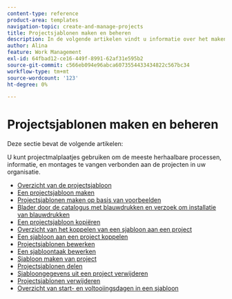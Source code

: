 ```yaml
---
content-type: reference
product-area: templates
navigation-topic: create-and-manage-projects
title: Projectsjablonen maken en beheren
description: In de volgende artikelen vindt u informatie over het maken en beheren van projectsjablonen.
author: Alina
feature: Work Management
exl-id: 64fbad12-ce16-449f-8991-62af31e595b2
source-git-commit: c566eb094e96abca6073554433434822c567bc34
workflow-type: tm+mt
source-wordcount: '123'
ht-degree: 0%

---
```


# Projectsjablonen maken en beheren

Deze sectie bevat de volgende artikelen:

U kunt projectmalplaatjes gebruiken om de meeste herhaalbare processen, informatie, en montages te vangen verbonden aan de projecten in uw organisatie.

* [Overzicht van de projectsjabloon](../../../manage-work/projects/create-and-manage-templates/project-template-overview.md)
* [Een projectsjabloon maken](../../../manage-work/projects/create-and-manage-templates/create-template.md)
* [Projectsjablonen maken op basis van voorbeelden](../../../manage-work/projects/create-and-manage-templates/create-templates-from-examples.md)
* [Blader door de catalogus met blauwdrukken en verzoek om installatie van blauwdrukken](../../../administration-and-setup/blueprints/browse-catalog.md)
* [Een projectsjabloon kopiëren](../../../manage-work/projects/create-and-manage-templates/copy-template.md)
* [Overzicht van het koppelen van een sjabloon aan een project](../../../manage-work/projects/create-and-manage-templates/attach-template-to-project-overview.md)
* [Een sjabloon aan een project koppelen](../../../manage-work/projects/create-and-manage-templates/attach-template-to-project.md)
* [Projectsjablonen bewerken](../../../manage-work/projects/create-and-manage-templates/edit-templates.md)
* [Een sjabloontaak bewerken](../../../manage-work/projects/create-and-manage-templates/edit-template-task.md)
* [Sjabloon maken van project](../../../manage-work/projects/create-and-manage-templates/create-template-from-project.md)
* [Projectsjablonen delen](../../../manage-work/projects/create-and-manage-templates/share-project-template.md)
* [Sjabloongegevens uit een project verwijderen](../../../manage-work/projects/create-and-manage-templates/remove-template-from-project.md)
* [Projectsjablonen verwijderen](../../../manage-work/projects/create-and-manage-templates/delete-templates.md)
* [Overzicht van start- en voltooiingsdagen in een sjabloon](../../../manage-work/projects/create-and-manage-templates/overview-of-start-completion-day-on-template.md)
